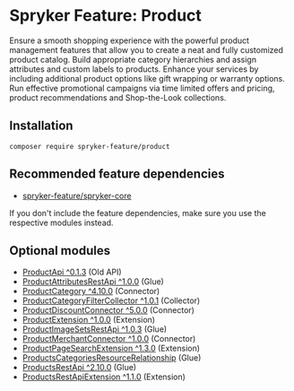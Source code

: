 # Spryker Feature: Product

Ensure a smooth shopping experience with the powerful product management features that allow you to create a neat and fully customized product catalog. Build appropriate category hierarchies and assign attributes and custom labels to products. Enhance your services by including additional product options like gift wrapping or warranty options. Run effective promotional campaigns via time limited offers and pricing, product recommendations and Shop-the-Look collections.

## Installation

```
composer require spryker-feature/product
```

## Recommended feature dependencies
- [spryker-feature/spryker-core](https://github.com/spryker-feature/spryker-core)

If you don't include the feature dependencies, make sure you use the respective modules instead.

## Optional modules
- [ProductApi ^0.1.3](https://github.com/spryker/product-api) (Old API)
- [ProductAttributesRestApi ^1.0.0](https://github.com/spryker/product-attributes-rest-api) (Glue)
- [ProductCategory ^4.10.0](https://github.com/spryker/product-category) (Connector)
- [ProductCategoryFilterCollector ^1.0.1](https://github.com/spryker/product-category-filter-collector) (Collector)
- [ProductDiscountConnector ^5.0.0](https://github.com/spryker/product-discount-connector) (Connector)
- [ProductExtension ^1.0.0](https://github.com/spryker/product-extension) (Extension)
- [ProductImageSetsRestApi ^1.0.3](https://github.com/spryker/product-image-sets-rest-api) (Glue)
- [ProductMerchantConnector ^1.0.0](https://github.com/spryker/product-merchant-connector) (Connector)
- [ProductPageSearchExtension ^1.3.0](https://github.com/spryker/product-page-search-extension) (Extension)
- [ProductsCategoriesResourceRelationship](https://github.com/spryker/products-categories-resource-relationship) (Glue)
- [ProductsRestApi ^2.10.0](https://github.com/spryker/products-rest-api) (Glue)
- [ProductsRestApiExtension ^1.1.0](https://github.com/spryker/products-rest-api-extension) (Extension)
